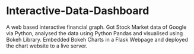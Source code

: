 # Interactive-Data-Dashboard
A web based interactive financial graph. Got Stock Market data of Google via Python, analysed the data using Python Pandas and visualised using Bokeh Library. Embedded Bokeh Charts in a Flask Webpage and deployed the chart website to a live server.
